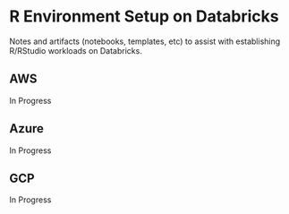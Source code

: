 # R Environment Setup on Databricks

Notes and artifacts (notebooks, templates, etc) to assist with establishing R/RStudio workloads on Databricks.

## AWS
In Progress

## Azure
In Progress

## GCP
In Progress
